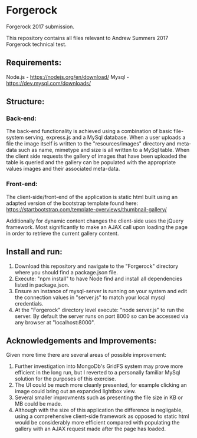 # Forgerock
Forgerock 2017 submission.

This repository contains all files relevant to Andrew Summers 2017 Forgerock technical test.

## Requirements:
Node.js - https://nodejs.org/en/download/
Mysql - https://dev.mysql.com/downloads/

## Structure:

### Back-end:
The back-end functionality is achieved using a combination of basic file-system serving, express.js and a MySql database. When a user uploads a file the image itself is written to the "resources/images" directory and meta-data such as name, mimetype and size is all written to a MySql table. When the client side requests the gallery of images that have been uploaded the table is queried and the gallery can be populated with the appropriate values images and their associated meta-data.

### Front-end:
The client-side/front-end of the application is static html built using an adapted version of the bootstrap template found here:
https://startbootstrap.com/template-overviews/thumbnail-gallery/

Additionally for dynamic content changes the client-side uses the jQuery framework. Most significantly to make an AJAX call upon loading the page in order to retrieve the current gallery content.

## Install and run:

1. Download this repository and navigate to the "Forgerock" directory where you should find a package.json file.
2. Execute: "npm install" to have Node find and install all dependencies listed in package.json.
3. Ensure an instance of mysql-server is running on your system and edit the connection values in "server.js" to match your local mysql credentials.
4. At the "Forgerock" directory level execute: "node server.js" to run the server. By default the server runs on port 8000 so can be accessed via any browser at "localhost:8000".

## Acknowledgements and Improvements:
Given more time there are several areas of possible improvement:
1. Further investigation into MongoDb's GridFS system may prove more efficient in the long run, but I reverted to a personally familiar MySql solution for the purposes of this exercise.
2. The UI could be much more cleanly presented, for example clicking an image could bring out an expanded lightbox view.
3. Several smaller improvments such as presenting the file size in KB or MB could be made. 
4. Although with the size of this application the difference is negligable, using a comprehensive client-side framework as opposed to static html would be considerably more efficient compared with populating the gallery with an AJAX request made after the page has loaded.

